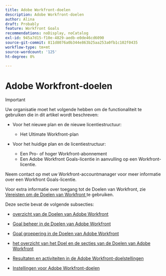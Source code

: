 ```yaml
---
title: Adobe Workfront-doelen
description: Adobe Workfront-doelen
author: Alina
draft: Probably
feature: Workfront Goals
recommendations: noDisplay, noCatalog
exl-id: 945a7d15-f10e-4829-aedb-e0de46cd6090
source-git-commit: 811d8076a0b344e863b25aa253a0fb1c102f0435
workflow-type: tm+mt
source-wordcount: '125'
ht-degree: 0%

---
```


# Adobe Workfront-doelen

>[!IMPORTANT]
>
>Uw organisatie moet het volgende hebben om de functionaliteit te gebruiken die in dit artikel wordt beschreven:
>
>* Voor het nieuwe plan en de nieuwe licentiestructuur:
>
>   * Het Ultimate Workfront-plan
>    
>* Voor het huidige plan en de licentiestructuur:
>
>   * Een Pro- of hoger Workfront-abonnement
>   * Een Adobe Workfront Goals-licentie in aanvulling op een Workfront-licentie.
>
>Neem contact op met uw Workfront-accountmanager voor meer informatie over een Workfront Goals-licentie.
> 
>Voor extra informatie over toegang tot de Doelen van Workfront, zie [ Vereisten om de Doelen van Workfront ](/help/quicksilver/workfront-goals/goal-management/access-needed-for-wf-goals.md) te gebruiken.

Deze sectie bevat de volgende subsecties:

* [ overzicht van de Doelen van Adobe Workfront ](../workfront-goals/goal-management/wf-goals-overview.md)
* [ Goal beheer in de Doelen van Adobe Workfront ](../workfront-goals/goal-management/goal-management.md)
* [ Goal groepering in de Doelen van Adobe Workfront ](../workfront-goals/goal-alignment/goal-alignment.md)
* [ het overzicht van het Doel en de secties van de Doelen van Adobe Workfront ](../workfront-goals/goal-review-and-workfront-goals-sections/goal-review-wf-goals-sections.md)
* [Resultaten en activiteiten in de Adobe Workfront-doelstellingen](../workfront-goals/results-and-activities/results-and-activities.md)

  <!--
  <li>Tips, tricks, and troubleshooting for Workfront Goals (might come after GA)</li>
  -->

* [Instellingen voor Adobe Workfront-doelen](../workfront-goals/workfront-goals-settings/wf-goals-settings.md)
